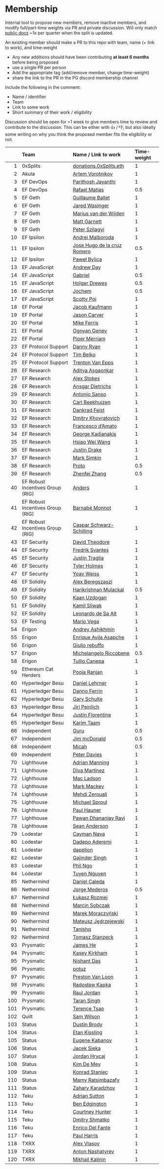 # Membership

Internal tool to propose new members, remove inactive members, and modify full/part-time weights via PR and private discussion. Will only match [public docs](https://protocol-guild.readthedocs.io/en/latest/9-membership.html) ~1x per quarter when the split is updated.

An existing member should make a PR to this repo with team, name (+ link to work), and time-weight

- Any new additions should have been contributing **at least 6 months** before being proposed
- use a single PR per person
- Add the appropriate tag (add/remove member, change time-weight) 
- share the link to the PR in the PG discord membership channel

Include the following in the comment:

- Name / identifier
- Team
- Link to some work
- Short summary of their work / eligibility

Discussion should be open for ~1 week to give members time to review and contribute to the discussion. This can be either with 👍 / 👎, but also ideally some writing on why you think the proposed member fits the eligibility or not.


| | Team  |                Name / Link to work |  Time-weight |
| ---: | :---        |        :--- |        :--- |
| 	1	| 0xSplits | [donations.0xSplits.eth](https://github.com/0xSplits/) | 1 |
| 	2	| Akula | [Artem Vorotnikov](https://github.com/vorot93/) | 1 |
| 	3	| EF DevOps | [Parithosh Jayanthi](https://github.com/parithosh/) | 1 |
| 	4	| EF DevOps | [Rafael Matias](https://github.com/skylenet/) | 0.5 |
| 	5	| EF Geth | [Guillaume Ballet](https://github.com/gballet/) | 1 |
| 	6	| EF Geth | [Jared Wasinger](https://github.com/jwasinger/) | 1 |
| 	7	| EF Geth | [Marius van der Wijden](https://github.com/MariusVanDerWijden/) | 1 |
| 	8	| EF Geth | [Matt Garnett](https://github.com/lightclient/) | 1 |
| 	9	| EF Geth | [Peter Szilagyi](https://github.com/karalabe/) | 1 |
| 	10	| EF Ipsilon | [Andrei Maiboroda](https://github.com/gumb0/) | 1 |
| 	11	| EF Ipsilon | [Jose Hugo de la cruz Romero](https://github.com/hugo-dc/) | 0.5 |
| 	12	| EF Ipsilon | [Paweł Bylica](https://github.com/chfast/) | 1 |
| 	13	| EF JavaScript | [Andrew Day](https://github.com/acolytec3/) | 1 |
| 	14	| EF JavaScript | [Gabriel](https://github.com/gabrocheleau/) | 0.5 |
| 	15	| EF JavaScript | [Holger Drewes](https://github.com/holgerd77/) | 0.5 |
| 	16	| EF JavaScript | [Jochem](https://github.com/jochem-brouwer/) | 0.5 |
| 	17	| EF JavaScript | [Scotty Poi](https://github.com/ScottyPoi/) | 1 |
| 	18	| EF Portal | [Jacob Kaufmann](https://github.com/jacobkaufmann/) | 1 |
| 	19	| EF Portal | [Jason Carver](https://github.com/carver/) | 1 |
| 	20	| EF Portal | [Mike Ferris](https://github.com/mrferris/) | 1 |
| 	21	| EF Portal | [Ognyan Genev](https://github.com/ogenev/) | 1 |
| 	22	| EF Portal | [Piper Merriam](https://github.com/pipermerriam/) | 1 |
| 	23	| EF Protocol Support | [Danny Ryan](https://github.com/djrtwo/) | 1 |
| 	24	| EF Protocol Support | [Tim Beiko](https://github.com/timbeiko/) | 1 |
| 	25	| EF Protocol Support | [Trenton Van Epps](https://github.com/tvanepps/) | 1 |
| 	26	| EF Research | [Aditya Asgaonkar](https://github.com/adiasg/) | 1 |
| 	27	| EF Research | [Alex Stokes](https://github.com/ralexstokes/) | 1 |
| 	28	| EF Research | [Ansgar Dietrichs](https://github.com/adietrichs/) | 1 |
| 	29	| EF Research | [Antonio Sanso](https://github.com/asanso/) | 1 |
| 	30	| EF Research | [Carl Beekhuizen](https://github.com/CarlBeek/) | 1 |
| 	31	| EF Research | [Dankrad Feist](https://github.com/dankrad/) | 1 |
| 	32	| EF Research | [Dmitry Khovratovich](https://github.com/khovratovich/) | 1 |
| 	33	| EF Research | [Francesco d’Amato](https://github.com/notes.ethereum.org/@fradamt/) | 1 |
| 	34	| EF Research | [George Kadianakis](https://github.com/asn-d6/) | 1 |
| 	35	| EF Research | [Hsiao Wei Wang](https://github.com/hwwhww/) | 1 |
| 	36	| EF Research | [Justin Drake](https://github.com/justindrake/) | 1 |
| 	37	| EF Research | [Mark Simkin](https://github.com/msimkin.github.io/) | 1 |
| 	38	| EF Research | [Proto](https://github.com/protolambda/) | 0.5 |
| 	39	| EF Research | [Zhenfei Zhang](https://github.com/zhenfeizhang/) | 0.5 |
| 	40	| EF Robust Incentives Group (RIG) | [Anders](https://github.com/anderselowsson/) | 1 |
| 	41	| EF Robust Incentives Group (RIG) | [Barnabé Monnot](https://github.com/barnabemonnot/) | 1 |
| 	42	| EF Robust Incentives Group (RIG) | [Caspar Schwarz-Schilling](https://github.com/casparschwa/) | 1 |
| 	43	| EF Security | [David Theodore](https://github.com/infosecual/) | 1 |
| 	44	| EF Security | [Fredrik Svantes](https://github.com/fredriksvantes/) | 1 |
| 	45	| EF Security | [Justin Traglia](https://github.com/jtraglia/) | 1 |
| 	46	| EF Security | [Tyler Holmes](https://github.com/z3n-chada/) | 1 |
| 	47	| EF Security | [Yoav Weiss](https://github.com/yoavw/) | 1 |
| 	48	| EF Solidity | [Alex Beregszaszi](https://github.com/axic/) | 1 |
| 	49	| EF Solidity | [Harikrishnan Mulackal](https://github.com/hrkrshnn/) | 0.5 |
| 	50	| EF Solidity | [Kaan Uzdogan](https://github.com/kuzdogan/) | 1 |
| 	51	| EF Solidity | [Kamil Sliwak](https://github.com/cameel/) | 1 |
| 	52	| EF Solidity | [Leonardo de Sa Alt](https://github.com/leonardoalt/) | 1 |
| 	53	| EF Testing | [Mario Vega](https://github.com/marioevz/) | 1 |
| 	54	| Erigon | [Andrey Ashikhmin](https://github.com/yperbasis/) | 1 |
| 	55	| Erigon | [Enrique Avila Asapche](https://github.com/enriavil1/) | 1 |
| 	56	| Erigon | [Giulio rebuffo](https://github.com/Giulio2002/) | 1 |
| 	57	| Erigon | [Michelangelo Riccobene](https://github.com/mriccobene/) | 0.5 |
| 	58	| Erigon | [Tullio Canepa](https://github.com/canepat/) | 1 |
| 	59	| Ethereum Cat Herders | [Pooja Ranjan](https://github.com/poojaranjan/) | 1 |
| 	60	| Hyperledger Besu | [Daniel Lehrner](https://github.com/daniellehrner/) | 1 |
| 	61	| Hyperledger Besu | [Danno Ferrin](https://github.com/shemnon/) | 1 |
| 	62	| Hyperledger Besu | [Gary Schulte](https://github.com/garyschulte/) | 1 |
| 	63	| Hyperledger Besu | [Jiri Peinlich](https://github.com/gezero/) | 1 |
| 	64	| Hyperledger Besu | [Justin Florentine](https://github.com/jflo/) | 1 |
| 	65	| Hyperledger Besu | [Karim Taam](https://github.com/matkt/) | 1 |
| 	66	| Independent | [Guru](https://github.com/gurukamath/) | 0.5 |
| 	67	| Independent | [Jim mcDonald](https://github.com/mcdee/) | 0.5 |
| 	68	| Independent | [Micah](https://github.com/MicahZoltu/) | 0.5 |
| 	69	| Independent | [Peter Davies](https://github.com/ultratwo/) | 1 |
| 	70	| Lighthouse | [Adrian Manning](https://github.com/AgeManning/) | 1 |
| 	71	| Lighthouse | [Diva Martínez](https://github.com/divagant-martian/) | 1 |
| 	72	| Lighthouse | [Mac Ladson](https://github.com/macladson/) | 1 |
| 	73	| Lighthouse | [Mark Mackey](https://github.com/ethDreamer/) | 1 |
| 	74	| Lighthouse | [Mehdi Zerouali](https://github.com/zedt3ster/) | 1 |
| 	75	| Lighthouse | [Michael Sproul](https://github.com/michaelsproul/) | 1 |
| 	76	| Lighthouse | [Paul Hauner](https://github.com/paulhauner/) | 1 |
| 	77	| Lighthouse | [Pawan Dhananjay Ravi](https://github.com/pawanjay176/) | 1 |
| 	78	| Lighthouse | [Sean Anderson](https://github.com/realbigsean/) | 1 |
| 	79	| Lodestar | [Cayman Nava](https://github.com/wemeetagain/) | 1 |
| 	80	| Lodestar | [Dadepo Aderemi](https://github.com/dadepo/) | 1 |
| 	81	| Lodestar | [dapplion](https://github.com/dapplion/) | 1 |
| 	82	| Lodestar | [Gajinder Singh](https://github.com/g11tech/) | 1 |
| 	83	| Lodestar | [Phil Ngo](https://github.com/philknows/) | 1 |
| 	84	| Lodestar | [Tuyen Nguyen](https://github.com/tuyennhv/) | 1 |
| 	85	| Nethermind | [Daniel Caleda](https://github.com/dceleda/) | 1 |
| 	86	| Nethermind | [Jorge Mederos](https://github.com/jmederosalvarado/) | 0.5 |
| 	87	| Nethermind | [Łukasz Rozmej](https://github.com/LukaszRozmej/) | 1 |
| 	88	| Nethermind | [Marcin Sobczak](https://github.com/marcindsobczak/) | 1 |
| 	89	| Nethermind | [Marek Moraczyński](https://github.com/MarekM25/) | 1 |
| 	90	| Nethermind | [Mateusz Jędrzejewski](https://github.com/matilote/) | 1 |
| 	91	| Nethermind | [Tanishq](https://github.com/tanishqjasoria/) | 1 |
| 	92	| Nethermind | [Tomasz Stanzeck](https://github.com/tkstanczak/) | 1 |
| 	93	| Prysmatic | [James He](https://github.com/james-prysm/) | 1 |
| 	94	| Prysmatic | [Kasey Kirkham](https://github.com/kasey/) | 1 |
| 	95	| Prysmatic | [Nishant Das](https://github.com/nisdas/) | 1 |
| 	96	| Prysmatic | [potuz](https://github.com/potuz/) | 1 |
| 	97	| Prysmatic | [Preston Van Loon](https://github.com/prestonvanloon/) | 1 |
| 	98	| Prysmatic | [Radosław Kapka](https://github.com/rkapka/) | 1 |
| 	99	| Prysmatic | [Raul Jordan](https://github.com/rauljordan/) | 1 |
| 	100	| Prysmatic | [Taran Singh](https://github.com/Taranpreet26311/) | 1 |
| 	101	| Prysmatic | [Terence Tsao](https://github.com/terencechain/) | 1 |
| 	102	| Quilt | [Sam Wilson](https://github.com/SamWilsn/) | 1 |
| 	103	| Status | [Dustin Brody](https://github.com/tersec/) | 1 |
| 	104	| Status | [Etan Kissling](https://github.com/etan-status/) | 1 |
| 	105	| Status | [Eugene Kabanov](https://github.com/cheatfate/) | 1 |
| 	106	| Status | [Jacek Sieka](https://github.com/arnetheduck/) | 1 |
| 	107	| Status | [Jordan Hrycaj](https://github.com/mjfh/) | 1 |
| 	108	| Status | [Kim De Mey](https://github.com/kdeme/) | 1 |
| 	109	| Status | [Konrad Staniec](https://github.com/KonradStaniec/) | 1 |
| 	110	| Status | [Mamy Ratsimbazafy](https://github.com/mratsim/) | 1 |
| 	111	| Status | [Zahary Karadzhov](https://github.com/zah/) | 1 |
| 	112	| Teku | [Adrian Sutton](https://github.com/ajsutton/) | 1 |
| 	113	| Teku | [Ben Edgington](https://github.com/benjaminion/) | 1 |
| 	114	| Teku | [Courtney Hunter](https://github.com/courtneyeh/) | 1 |
| 	115	| Teku | [Dmitry Shmatko](https://github.com/zilm13/) | 1 |
| 	116	| Teku | [Enrico Del Fante](https://github.com/tbenr/) | 1 |
| 	117	| Teku | [Paul Harris](https://github.com/rolfyone/) | 1 |
| 	118	| TXRX | [Alex Vlasov](https://github.com/ericsson49/) | 1 |
| 	119	| TXRX | [Anton Nashatyrev](https://github.com/Nashatyrev/) | 1 |
| 	120	| TXRX | [Mikhail Kalinin](https://github.com/mkalinin/) | 1 |
